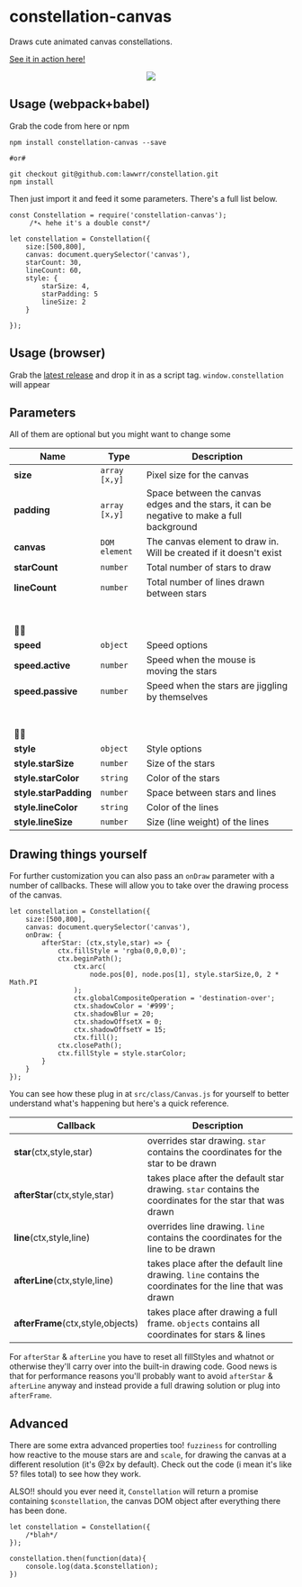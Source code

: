 # constellation-canvas
Draws cute animated canvas constellations.

[See it in action here!](https://lawwrr.github.io/constellation/)

<p align="center">
  <img src="http://i.imgur.com/gLCMGoi.png">
</p>




## Usage (webpack+babel)
Grab the code from here or npm

    npm install constellation-canvas --save

    #or#

    git checkout git@github.com:lawwrr/constellation.git
    npm install

Then just import it and feed it some parameters. There's a full list below.

    const Constellation = require('constellation-canvas');
         /*↖️ hehe it's a double const*/

    let constellation = Constellation({
        size:[500,800],
        canvas: document.querySelector('canvas'),
        starCount: 30,
        lineCount: 60,
        style: {
            starSize: 4,
            starPadding: 5
            lineSize: 2
        }

    });




## Usage (browser)
Grab the [latest release](https://github.com/lawwrr/constellation/releases) and drop it in as a script tag. `window.constellation` will appear




## Parameters
All of them are optional but you might want to change some

| Name | Type | Description |
| --- | --- | --- |
| **size** | `array [x,y]` | Pixel size for the canvas |
| **padding** | `array [x,y]` | Space between the canvas edges and the stars, it can be negative to make a full background  |
| **canvas** | `DOM element` | The canvas element to draw in. Will be created if it doesn't exist |
| **starCount** | `number` | Total number of stars to draw |
| **lineCount** | `number`  | Total number of lines drawn between stars |
| <br><br>🏃‍💨 |  |  |
| **speed** | `object` | Speed options |
| **speed.active** | `number` | Speed when the mouse is moving the stars |
| **speed.passive** | `number` | Speed when the stars are jiggling by themselves |
| <br><br>👩‍🎨 |  |  |
| **style** | `object` | Style options |
| **style.starSize** | `number` | Size of the stars |
| **style.starColor** | `string` | Color of the stars  |
| **style.starPadding** | `number` | Space between stars and lines |
| **style.lineColor** | `string` | Color of the lines |
| **style.lineSize** | `number` | Size (line weight) of the lines |




## Drawing things yourself
For further customization you can also pass an `onDraw` parameter with a number of callbacks. These will allow you to take over the drawing process of the canvas.

    let constellation = Constellation({
        size:[500,800],
        canvas: document.querySelector('canvas'),
        onDraw: {
            afterStar: (ctx,style,star) => {
                ctx.fillStyle = 'rgba(0,0,0,0)';
                ctx.beginPath();
                    ctx.arc(
                        node.pos[0], node.pos[1], style.starSize,0, 2 * Math.PI
                    );
                    ctx.globalCompositeOperation = 'destination-over';
                    ctx.shadowColor = '#999';
                    ctx.shadowBlur = 20;
                    ctx.shadowOffsetX = 0;
                    ctx.shadowOffsetY = 15;
                    ctx.fill();
                ctx.closePath();
                ctx.fillStyle = style.starColor;
            }
        }
    });

You can see how these plug in at `src/class/Canvas.js` for yourself to better understand what's happening but here's a quick reference.

| Callback | Description |
| --- | --- |
| **star**(ctx,style,star) | overrides star drawing. `star` contains the coordinates for the star to be drawn |
| **afterStar**(ctx,style,star) | takes place after the default star drawing. `star` contains the coordinates for the star that was drawn |
| **line**(ctx,style,line) | overrides line drawing. `line` contains the coordinates for the line to be drawn |
| **afterLine**(ctx,style,line) | takes place after the default line drawing. `line` contains the coordinates for the line that was drawn |
| **afterFrame**(ctx,style,objects) | takes place after drawing a full frame. `objects` contains all coordinates for stars & lines |

For `afterStar` & `afterLine` you have to reset all fillStyles and whatnot or otherwise they'll carry over into the built-in drawing code. Good news is that for performance reasons you'll probably want to avoid `afterStar` & `afterLine` anyway and instead provide a full drawing solution or plug into `afterFrame`.


## Advanced
There are some extra advanced properties too! `fuzziness` for controlling how reactive to the mouse stars are and `scale`, for drawing the canvas at a different resolution (it's @2x by default). Check out the code (i mean it's like 5? files total) to see how they work.

ALSO!! should you ever need it, `Constellation` will return a promise containing `$constellation`, the canvas DOM object after everything there has been done.

    let constellation = Constellation({
        /*blah*/
    });

    constellation.then(function(data){
        console.log(data.$constellation);
    })
